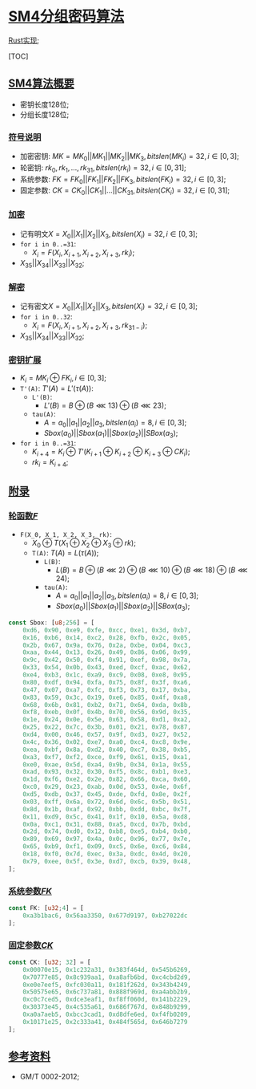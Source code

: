 # [SM4分组密码算法](#toc)

[Rust实现](https://crates.io/crates/rcrypto);

<span id='toc'></span>
[TOC]

## [SM4算法概要](#toc)

- 密钥长度128位;
- 分组长度128位;

### [符号说明](#toc)

- 加密密钥: $MK = MK_0 || MK_1 || MK_2 || MK_3, bitslen(MK_i) = 32, i \in [0,3]$;
- 轮密钥: $rk_0,rk_1,\dots,rk_{31}, bitslen(rk_i)=32, i\in [0,31]$;
- 系统参数: $FK = FK_0 || FK_1 || FK_2 || FK_3, bitslen(FK_i)=32, i\in [0,3]$;
- 固定参数: $CK = CK_0 || CK_1 || \dots ||CK_{31}, bitslen(CK_i)=32, i\in [0,31]$;

### [加密](#toc)

- 记有明文$X= X_0 || X_1 || X_2 || X_3, bitslen(X_i)=32, i\in [0,3]$;
- `for i in 0..=31`:
  - $X_i = F(X_i, X_{i+1}, X_{i+2}, X_{i+3}, rk_i)$;
- $X_{35}||X_{34}||X_{33}||X_{32}$;

### [解密](#toc)

- 记有密文$X= X_0 || X_1 || X_2 || X_3, bitslen(X_i)=32, i\in [0,3]$;
- `for i in 0..32`:
  - $X_i = F(X_i, X_{i+1}, X_{i+2}, X_{i+3}, rk_{31-i})$;
- $X_{35}||X_{34}||X_{33}||X_{32}$;

### [密钥扩展](#toc)

- $K_i = MK_i \oplus FK_i, i \in [0,3]$;
- `T'(A)`: $T'(A) = L'(\tau(A))$:
  - `L'(B)`:
    - $L'(B) = B\oplus (B\lll 13)\oplus (B\lll 23)$;
  - `tau(A)`:
    - $A = a_0 || a_1 || a_2 || a_3, bitslen(a_i)=8, i \in [0,3]$;
    - $Sbox(a_0) || Sbox(a_1) || Sbox(a_2) || SBox(a_3)$;
- `for i in 0..=31`:
  - $K_{i+4} = K_i\oplus T'(K_{i+1}\oplus K_{i+2}\oplus K_{i+3} \oplus CK_{i})$;
  - $rk_i = K_{i+4}$;

## [附录](#toc)

### [轮函数$F$](#toc)

- `F(X_0, X_1, X_2, X_3, rk)`:
  - $X_0 \oplus T(X_1 \oplus X_2 \oplus X_3 \oplus rk)$;
  - `T(A)`: $T(A) = L(\tau(A))$;
    - `L(B)`:
      - $L(B) = B\oplus (B\lll 2) \oplus (B \lll 10) \oplus (B\lll 18) \oplus (B\lll 24)$;
    - `tau(A)`:
      - $A = a_0 || a_1 || a_2 || a_3, bitslen(a_i)=8, i \in [0,3]$;
      - $Sbox(a_0) || Sbox(a_1) || Sbox(a_2) || SBox(a_3)$;

```Rust
const Sbox: [u8;256] = [
	0xd6, 0x90, 0xe9, 0xfe, 0xcc, 0xe1, 0x3d, 0xb7,
	0x16, 0xb6, 0x14, 0xc2, 0x28, 0xfb, 0x2c, 0x05,
	0x2b, 0x67, 0x9a, 0x76, 0x2a, 0xbe, 0x04, 0xc3,
	0xaa, 0x44, 0x13, 0x26, 0x49, 0x86, 0x06, 0x99,
	0x9c, 0x42, 0x50, 0xf4, 0x91, 0xef, 0x98, 0x7a,
	0x33, 0x54, 0x0b, 0x43, 0xed, 0xcf, 0xac, 0x62,
	0xe4, 0xb3, 0x1c, 0xa9, 0xc9, 0x08, 0xe8, 0x95,
	0x80, 0xdf, 0x94, 0xfa, 0x75, 0x8f, 0x3f, 0xa6,
	0x47, 0x07, 0xa7, 0xfc, 0xf3, 0x73, 0x17, 0xba,
	0x83, 0x59, 0x3c, 0x19, 0xe6, 0x85, 0x4f, 0xa8,
	0x68, 0x6b, 0x81, 0xb2, 0x71, 0x64, 0xda, 0x8b,
	0xf8, 0xeb, 0x0f, 0x4b, 0x70, 0x56, 0x9d, 0x35,
	0x1e, 0x24, 0x0e, 0x5e, 0x63, 0x58, 0xd1, 0xa2,
	0x25, 0x22, 0x7c, 0x3b, 0x01, 0x21, 0x78, 0x87,
	0xd4, 0x00, 0x46, 0x57, 0x9f, 0xd3, 0x27, 0x52,
	0x4c, 0x36, 0x02, 0xe7, 0xa0, 0xc4, 0xc8, 0x9e,
	0xea, 0xbf, 0x8a, 0xd2, 0x40, 0xc7, 0x38, 0xb5,
	0xa3, 0xf7, 0xf2, 0xce, 0xf9, 0x61, 0x15, 0xa1,
	0xe0, 0xae, 0x5d, 0xa4, 0x9b, 0x34, 0x1a, 0x55,
	0xad, 0x93, 0x32, 0x30, 0xf5, 0x8c, 0xb1, 0xe3,
	0x1d, 0xf6, 0xe2, 0x2e, 0x82, 0x66, 0xca, 0x60,
	0xc0, 0x29, 0x23, 0xab, 0x0d, 0x53, 0x4e, 0x6f,
	0xd5, 0xdb, 0x37, 0x45, 0xde, 0xfd, 0x8e, 0x2f,
	0x03, 0xff, 0x6a, 0x72, 0x6d, 0x6c, 0x5b, 0x51,
	0x8d, 0x1b, 0xaf, 0x92, 0xbb, 0xdd, 0xbc, 0x7f,
	0x11, 0xd9, 0x5c, 0x41, 0x1f, 0x10, 0x5a, 0xd8,
	0x0a, 0xc1, 0x31, 0x88, 0xa5, 0xcd, 0x7b, 0xbd,
	0x2d, 0x74, 0xd0, 0x12, 0xb8, 0xe5, 0xb4, 0xb0,
	0x89, 0x69, 0x97, 0x4a, 0x0c, 0x96, 0x77, 0x7e,
	0x65, 0xb9, 0xf1, 0x09, 0xc5, 0x6e, 0xc6, 0x84,
	0x18, 0xf0, 0x7d, 0xec, 0x3a, 0xdc, 0x4d, 0x20,
	0x79, 0xee, 0x5f, 0x3e, 0xd7, 0xcb, 0x39, 0x48,
];
```

### [系统参数$FK$](#toc)

```Rust
const FK: [u32;4] = [
    0xa3b1bac6, 0x56aa3350, 0x677d9197, 0xb27022dc
];
```

### [固定参数$CK$](#toc)

```Rust
const CK: [u32; 32] = [
    0x00070e15, 0x1c232a31, 0x383f464d, 0x545b6269,
    0x70777e85, 0x8c939aa1, 0xa8afb6bd, 0xc4cbd2d9,
    0xe0e7eef5, 0xfc030a11, 0x181f262d, 0x343b4249,
    0x50575e65, 0x6c737a81, 0x888f969d, 0xa4abb2b9,
    0xc0c7ced5, 0xdce3eaf1, 0xf8ff060d, 0x141b2229,
    0x30373e45, 0x4c535a61, 0x686f767d, 0x848b9299,
    0xa0a7aeb5, 0xbcc3cad1, 0xd8dfe6ed, 0xf4fb0209,
    0x10171e25, 0x2c333a41, 0x484f565d, 0x646b7279
];
```

## [参考资料](#toc)

- GM/T 0002-2012;
